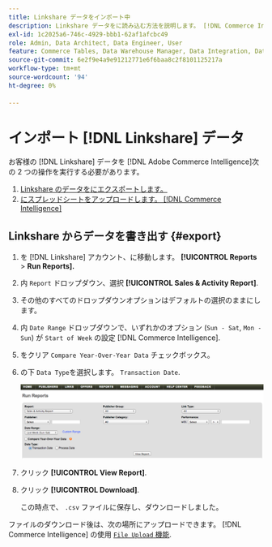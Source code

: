 ```yaml
---
title: Linkshare データをインポート中
description: Linkshare データをに読み込む方法を説明します。 [!DNL Commerce Intelligence].
exl-id: 1c2025a6-746c-4929-bbb1-62af1afcbc49
role: Admin, Data Architect, Data Engineer, User
feature: Commerce Tables, Data Warehouse Manager, Data Integration, Data Import/Export
source-git-commit: 6e2f9e4a9e91212771e6f6baa8c2f8101125217a
workflow-type: tm+mt
source-wordcount: '94'
ht-degree: 0%

---
```


# インポート [!DNL Linkshare] データ

お客様の [!DNL Linkshare] データを [!DNL Adobe Commerce Intelligence]次の 2 つの操作を実行する必要があります。

1. [Linkshare のデータをにエクスポートします。 ](#export)
1. [にスプレッドシートをアップロードします。 [!DNL Commerce Intelligence]](../connecting-data/using-file-uploader.md)

## Linkshare からデータを書き出す {#export}

1. を [!DNL Linkshare] アカウント、に移動します。 **[!UICONTROL Reports** > **Run Reports].**

1. 内 `Report` ドロップダウン、選択 **[!UICONTROL Sales & Activity Report]**.

1. その他のすべてのドロップダウンオプションはデフォルトの選択のままにします。

1. 内 `Date Range` ドロップダウンで、いずれかのオプション (`Sun - Sat`, `Mon - Sun`) が `Start of Week` の設定 [!DNL Commerce Intelligence].

1. をクリア `Compare Year-Over-Year Data` チェックボックス。

1. の下 `Data Type`を選択します。 `Transaction Date`.

   ![importing\_linkshare\_data.png](../../../assets/importing_linkshare_data.png)

1. クリック **[!UICONTROL View Report]**.

1. クリック **[!UICONTROL Download]**.

   この時点で、 `.csv` ファイルに保存し、ダウンロードしました。

ファイルのダウンロード後は、次の場所にアップロードできます。 [!DNL Commerce Intelligence] の使用 [`File Upload` 機能](../connecting-data/using-file-uploader.md).
